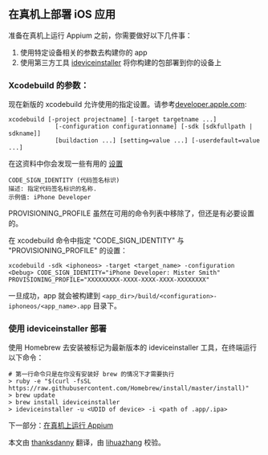 ## 在真机上部署 iOS 应用

准备在真机上运行 Appium 之前，你需要做好以下几件事：

1. 使用特定设备相关的参数去构建你的 app
2. 使用第三方工具 [ideviceinstaller](https://github.com/libimobiledevice/ideviceinstaller) 将你构建的包部署到你的设备上 

### Xcodebuild 的参数：

现在新版的 xcodebuild 允许使用的指定设置。请参考[developer.apple.com](https://developer.apple.com/library/mac/#documentation/Darwin/Reference/ManPages/man1/xcodebuild.1.html):

```center
xcodebuild [-project projectname] [-target targetname ...]
             [-configuration configurationname] [-sdk [sdkfullpath | sdkname]]
             [buildaction ...] [setting=value ...] [-userdefault=value ...]
```

在这资料中你会发现一些有用的 [设置](https://developer.apple.com/library/mac/#documentation/DeveloperTools/Reference/XcodeBuildSettingRef/1-Build_Setting_Reference/build_setting_ref.html#//apple_ref/doc/uid/TP40003931-CH3-DontLinkElementID_10)

```center
CODE_SIGN_IDENTITY (代码签名标识)
描述: 指定代码签名标识的名称.
示例值: iPhone Developer

```

PROVISIONING_PROFILE 虽然在可用的命令列表中移除了，但还是有必要设置的。

在 xcodebuild 命令中指定 "CODE_SIGN_IDENTITY" 与 "PROVISIONING_PROFILE" 的设置：

```center
xcodebuild -sdk <iphoneos> -target <target_name> -configuration <Debug> CODE_SIGN_IDENTITY="iPhone Developer: Mister Smith" PROVISIONING_PROFILE="XXXXXXXXX-XXXX-XXXX-XXXX-XXXXXXXX"
```

一旦成功，app 就会被构建到 `<app_dir>/build/<configuration>-iphoneos/<app_name>.app` 目录下。

### 使用 ideviceinstaller 部署

使用 Homebrew 去安装被标记为最新版本的 ideviceinstaller 工具，在终端运行以下命令：

``` center
# 第一行命令只是在你没有安装好 brew 的情况下才需要执行
> ruby -e "$(curl -fsSL https://raw.githubusercontent.com/Homebrew/install/master/install)"
> brew update
> brew install ideviceinstaller
> ideviceinstaller -u <UDID of device> -i <path of .app/.ipa>
```

下一部分：[在真机上运行 Appium](real-devices.md)

本文由 [thanksdanny](https://testerhome.com/thanksdanny) 翻译，由 [lihuazhang](https://github.com/lihuazhang) 校验。
